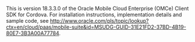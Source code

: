 This is version 18.3.3.0 of the Oracle Mobile Cloud Enterprise (OMCe) Client SDK for Cordova.
For installation instructions, implementation details and sample code, see http://www.oracle.com/pls/topic/lookup?ctx=en/cloud/paas/mobile-suite&id=MSUDG-GUID-31E21FD2-37BD-4B19-80E7-3B3A00A77784.
